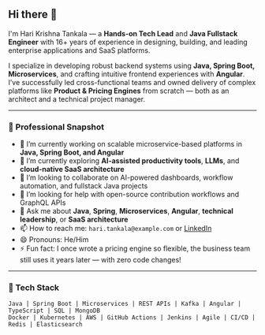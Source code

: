 ## Hi there 👋

I'm Hari Krishna Tankala — a **Hands-on Tech Lead** and **Java Fullstack Engineer** with 16+ years of experience in designing, building, and leading enterprise applications and SaaS platforms.

I specialize in developing robust backend systems using **Java, Spring Boot, Microservices**, and crafting intuitive frontend experiences with **Angular**. I’ve successfully led cross-functional teams and owned delivery of complex platforms like **Product & Pricing Engines** from scratch — both as an architect and a technical project manager.

---

### 💼 Professional Snapshot
- 🔭 I’m currently working on scalable microservice-based platforms in **Java, Spring Boot, and Angular**
- 🌱 I’m currently exploring **AI-assisted productivity tools**, **LLMs**, and **cloud-native SaaS architecture**
- 👯 I’m looking to collaborate on AI-powered dashboards, workflow automation, and fullstack Java projects
- 🤔 I’m looking for help with open-source contribution workflows and GraphQL APIs
- 💬 Ask me about **Java**, **Spring**, **Microservices**, **Angular**, **technical leadership**, or **SaaS architecture**
- 📫 How to reach me: `hari.tankala@example.com` or [LinkedIn](https://www.linkedin.com/in/harikrishnatankala)  
- 😄 Pronouns: He/Him
- ⚡ Fun fact: I once wrote a pricing engine so flexible, the business team still uses it years later — with zero code changes!

---

### 🔧 Tech Stack
```text
Java | Spring Boot | Microservices | REST APIs | Kafka | Angular | TypeScript | SQL | MongoDB
Docker | Kubernetes | AWS | GitHub Actions | Jenkins | Agile | CI/CD | Redis | Elasticsearch
